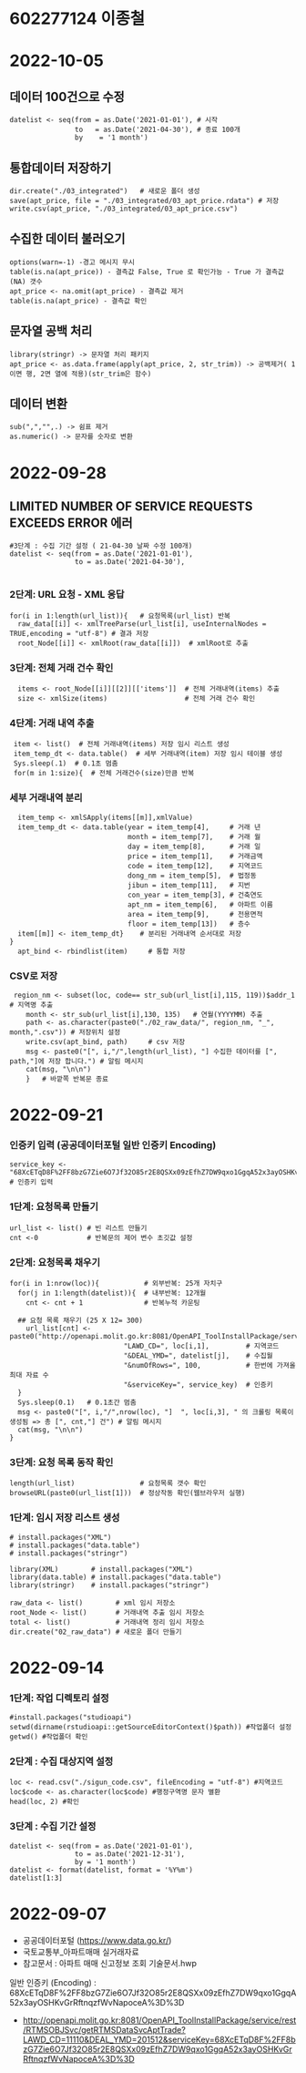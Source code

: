 # 602277124 이종철

# 2022-10-05
## 데이터 100건으로 수정
```
datelist <- seq(from = as.Date('2021-01-01'), # 시작
                to   = as.Date('2021-04-30'), # 종료 100개
                by    = '1 month')
```
## 통합데이터 저장하기
```
dir.create("./03_integrated")   # 새로운 폴더 생성
save(apt_price, file = "./03_integrated/03_apt_price.rdata") # 저장
write.csv(apt_price, "./03_integrated/03_apt_price.csv") 
```

## 수집한 데이터 불러오기
```
options(warn=-1) -경고 메시지 무시
table(is.na(apt_price)) - 결측값 False, True 로 확인가능 - True 가 결측값(NA) 갯수
apt_price <- na.omit(apt_price) - 결측값 제거
table(is.na(apt_price) - 결측값 확인
```
## 문자열 공백 처리
```
library(stringr) -> 문자열 처리 패키지
apt_price <- as.data.frame(apply(apt_price, 2, str_trim)) -> 공백제거( 1이면 행, 2면 열에 적용)(str_trim은 함수)
```
## 데이터 변환
```
sub(",","",.) -> 쉼표 제거
as.numeric() -> 문자를 숫자로 변환
```

# 2022-09-28
## LIMITED NUMBER OF SERVICE REQUESTS EXCEEDS ERROR 에러
```
#3단계 : 수집 기간 설정 ( 21-04-30 날짜 수정 100개)
datelist <- seq(from = as.Date('2021-01-01'),
                to = as.Date('2021-04-30'),
              
```
### 2단계: URL 요청 - XML 응답
```
for(i in 1:length(url_list)){   # 요청목록(url_list) 반복
  raw_data[[i]] <- xmlTreeParse(url_list[i], useInternalNodes = TRUE,encoding = "utf-8") # 결과 저장
  root_Node[[i]] <- xmlRoot(raw_data[[i]])	# xmlRoot로 추출
 ```
### 3단계: 전체 거래 건수 확인
```
  items <- root_Node[[i]][[2]][['items']]  # 전체 거래내역(items) 추출
  size <- xmlSize(items)                   # 전체 거래 건수 확인    
```  
 ### 4단계: 거래 내역 추출
 ``` 
  item <- list()  # 전체 거래내역(items) 저장 임시 리스트 생성
  item_temp_dt <- data.table()  # 세부 거래내역(item) 저장 임시 테이블 생성
  Sys.sleep(.1)  # 0.1초 멈춤
  for(m in 1:size){  # 전체 거래건수(size)만큼 반복
  ``` 
  ### 세부 거래내역 분리
  ```
    item_temp <- xmlSApply(items[[m]],xmlValue)
    item_temp_dt <- data.table(year = item_temp[4],     # 거래 년 
                               month = item_temp[7],    # 거래 월
                               day = item_temp[8],      # 거래 일
                               price = item_temp[1],    # 거래금액
                               code = item_temp[12],    # 지역코드
                               dong_nm = item_temp[5],  # 법정동
                               jibun = item_temp[11],   # 지번
                               con_year = item_temp[3], # 건축연도 
                               apt_nm = item_temp[6],   # 아파트 이름   
                               area = item_temp[9],     # 전용면적
                               floor = item_temp[13])   # 층수 
    item[[m]] <- item_temp_dt}    # 분리된 거래내역 순서대로 저장
}
    apt_bind <- rbindlist(item)     # 통합 저장
```
### CSV로 저장
```
 region_nm <- subset(loc, code== str_sub(url_list[i],115, 119))$addr_1 # 지역명 추출
    month <- str_sub(url_list[i],130, 135)   # 연월(YYYYMM) 추출
    path <- as.character(paste0("./02_raw_data/", region_nm, "_", month,".csv")) # 저장위치 설정
    write.csv(apt_bind, path)     # csv 저장
    msg <- paste0("[", i,"/",length(url_list), "] 수집한 데이터를 [", path,"]에 저장 합니다.") # 알림 메시지
    cat(msg, "\n\n")
    }   # 바깥쪽 반복문 종료
```

# 2022-09-21
### 인증키 입력 (공공데이터포털 일반 인증키 Encoding)
```
service_key <- "68XcETqD8F%2FF8bzG7Zie6O7Jf32O85r2E8QSXx09zEfhZ7DW9qxo1GgqA52x3ayOSHKvGrRftnqzfWvNapoceA%3D%3D"  # 인증키 입력
```

### 1단계: 요청목록 만들기
```
url_list <- list() # 빈 리스트 만들기
cnt <-0	           # 반복문의 제어 변수 초깃값 설정
```

### 2단계: 요청목록 채우기
```
for(i in 1:nrow(loc)){           # 외부반복: 25개 자치구
  for(j in 1:length(datelist)){  # 내부반복: 12개월
    cnt <- cnt + 1               # 반복누적 카운팅
    
  ## 요청 목록 채우기 (25 X 12= 300)
    url_list[cnt] <- paste0("http://openapi.molit.go.kr:8081/OpenAPI_ToolInstallPackage/service/rest/RTMSOBJSvc/getRTMSDataSvcAptTrade?",
                            "LAWD_CD=", loc[i,1],         # 지역코드
                            "&DEAL_YMD=", datelist[j],    # 수집월
                            "&numOfRows=", 100,           # 한번에 가져올 최대 자료 수
                            "&serviceKey=", service_key)  # 인증키
  } 
  Sys.sleep(0.1)   # 0.1초간 멈춤
  msg <- paste0("[", i,"/",nrow(loc), "]  ", loc[i,3], " 의 크롤링 목록이 생성됨 => 총 [", cnt,"] 건") # 알림 메시지
  cat(msg, "\n\n") 
}
```
### 3단계: 요청 목록 동작 확인
```
length(url_list)                # 요청목록 갯수 확인
browseURL(paste0(url_list[1]))  # 정상작동 확인(웹브라우저 실행)
```
### 1단계: 임시 저장 리스트 생성
```
# install.packages("XML")
# install.packages("data.table")
# install.packages("stringr")

library(XML)        # install.packages("XML")      
library(data.table) # install.packages("data.table")
library(stringr)    # install.packages("stringr")

raw_data <- list()        # xml 임시 저장소
root_Node <- list()       # 거래내역 추출 임시 저장소
total <- list()           # 거래내역 정리 임시 저장소
dir.create("02_raw_data") # 새로운 폴더 만들기
```

# 2022-09-14

### 1단계: 작업 디렉토리 설정
```
#install.packages("studioapi")
setwd(dirname(rstudioapi::getSourceEditorContext()$path)) #작업폴더 설정
getwd() #작업폴더 확인 
```

### 2단계 : 수집 대상지역 설정
```
loc <- read.csv("./sigun_code.csv", fileEncoding = "utf-8") #지역코드
loc$code <- as.character(loc$code) #행정구역명 문자 별환
head(loc, 2) #확인
```

### 3단계 : 수집 기간 설정
```
datelist <- seq(from = as.Date('2021-01-01'),
                to = as.Date('2021-12-31'),
                by = '1 month')
datelist <- format(datelist, format = '%Y%m')
datelist[1:3]
```

# 2022-09-07

- 공공데이터포털 (https://www.data.go.kr/)
- 국토교통부_아파트매매 실거래자료
- 참고문서 : 아파트 매매 신고정보 조회 기술문서.hwp

일반 인증키 (Encoding) : 68XcETqD8F%2FF8bzG7Zie6O7Jf32O85r2E8QSXx09zEfhZ7DW9qxo1GgqA52x3ayOSHKvGrRftnqzfWvNapoceA%3D%3D

- http://openapi.molit.go.kr:8081/OpenAPI_ToolInstallPackage/service/rest/RTMSOBJSvc/getRTMSDataSvcAptTrade?LAWD_CD=11110&DEAL_YMD=201512&serviceKey=68XcETqD8F%2FF8bzG7Zie6O7Jf32O85r2E8QSXx09zEfhZ7DW9qxo1GgqA52x3ayOSHKvGrRftnqzfWvNapoceA%3D%3D

